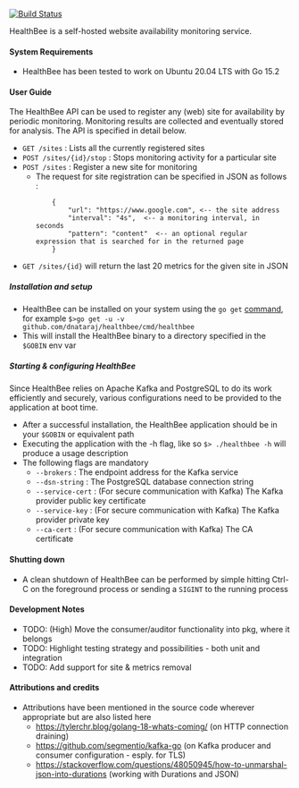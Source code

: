[![Build Status](https://travis-ci.com/dnataraj/healthbee.svg?token=g7PAjZdpVPTj6UWnsEsA&branch=main)](https://travis-ci.com/dnataraj/healthbee)

HealthBee is a self-hosted website availability monitoring service.

#### System Requirements
* HealthBee has been tested to work on Ubuntu 20.04 LTS with Go 15.2

#### User Guide

The HealthBee API can be used to register any (web) site for availability by periodic monitoring.
Monitoring results are collected and eventually stored for analysis. The API is specified in detail below.

* ```GET /sites``` : Lists all the currently registered sites
* ```POST /sites/{id}/stop``` : Stops monitoring activity for a particular site
* ```POST /sites``` : Register a new site for monitoring
    * The request for site registration can be specified in JSON as follows :
        ```
            {   
                "url": "https://www.google.com", <-- the site address 
                "interval": "4s",  <-- a monitoring interval, in seconds
                "pattern": "content"  <-- an optional regular expression that is searched for in the returned page
            }
        ```
* ```GET /sites/{id}``` will return the last 20 metrics for the given site in JSON 

##### Installation and setup
* HealthBee can be installed on your system using the ```go get``` [command](https://golang.org/pkg/cmd/go/internal/get/), for example
    ```$>go get -u -v github.com/dnataraj/healthbee/cmd/healthbee```
* This will install the HealthBee binary to a directory specified in the ```$GOBIN``` env var
  
##### Starting & configuring HealthBee 
Since HealthBee relies on Apache Kafka and PostgreSQL to do its work efficiently and securely, various 
configurations need to be provided to the application at boot time. 

* After a successful installation, the HealthBee application should be in your ```$GOBIN``` or equivalent path
* Executing the application with the -h flag, like so ```$> ./healthbee -h``` will produce a usage description
* The following flags are mandatory
    * ```--brokers``` : The endpoint address for the Kafka service 
    * ```--dsn-string``` : The PostgreSQL database connection string
    * ```--service-cert``` : (For secure communication with Kafka) The Kafka provider public key certificate
    * ```--service-key``` : (For secure communication with Kafka) The Kafka provider private key
    * ```--ca-cert``` : (For secure communication with Kafka) The CA certificate
  
#### Shutting down
* A clean shutdown of HealthBee can be performed by simple hitting Ctrl-C on the foreground process or sending a ```SIGINT``` to
the running process
  
#### Development Notes
* TODO: (High) Move the consumer/auditor functionality into pkg, where it belongs
* TODO: Highlight testing strategy and possibilities - both unit and integration
* TODO: Add support for site & metrics removal

#### Attributions and credits
* Attributions have been mentioned in the source code wherever appropriate but are also listed here
    * https://tylerchr.blog/golang-18-whats-coming/ (on HTTP connection draining)
    * https://github.com/segmentio/kafka-go (on Kafka producer and consumer configuration - esply. for TLS)
    * https://stackoverflow.com/questions/48050945/how-to-unmarshal-json-into-durations (working with Durations and JSON)